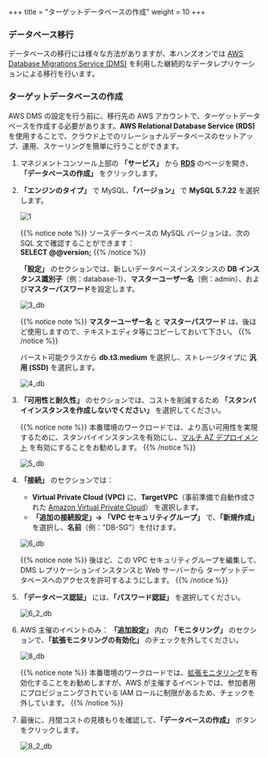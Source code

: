 +++
title = "ターゲットデータベースの作成"
weight = 10
+++

### データベース移行

データベースの移行には様々な方法がありますが、本ハンズオンでは <a href="https://aws.amazon.com/dms/" target="_blank">AWS Database Migrations Service (DMS)</a> を利用した継続的なデータレプリケーションによる移行を行います。

### ターゲットデータベースの作成

AWS DMS の設定を行う前に、移行先の AWS アカウントで、ターゲットデータベースを作成する必要があります。**AWS Relational Database Service (RDS)** を使用することで、クラウド上でのリレーショナルデータベースのセットアップ、運用、スケーリングを簡単に行うことができます。

1. マネジメントコンソール上部の **「サービス」** から **<a href="https://console.aws.amazon.com/rds/home?region=us-west-2" target="_blank">RDS</a>** のページを開き、**「データベースの作成」** をクリックします。

2. **「エンジンのタイプ」** で MySQL、**「バージョン」** で **MySQL 5.7.22** を選択します。

    ![1](/db-mig/1.ja.png)


    {{% notice note %}}
ソースデータベースの MySQL バージョンは、次の SQL 文で確認することができます：  
**SELECT @@version;**
{{% /notice %}}

    **「設定」** のセクションでは、新しいデータベースインスタンスの **DB インスタンス識別子**（例：database-1）、**マスターユーザー名**（例：admin）、および**マスターパスワード**を設定します。

   ![3_db](/db-mig/3_db.ja.png)

   {{% notice note %}}
**マスターユーザー名** と **マスターパスワード** は、後ほど使用しますので、テキストエディタ等にコピーしておいて下さい。
{{% /notice %}}

   バースト可能クラスから **db.t3.medium** を選択し、ストレージタイプに **汎用 (SSD)** を選択します。

   ![4_db](/db-mig/4_db.ja.png)

3. **「可用性と耐久性」** のセクションでは、コストを削減するため **「スタンバイインスタンスを作成しないでください」** を選択してください。

    {{% notice note %}}
本番環境のワークロードでは、より高い可用性を実現するために、スタンバイインスタンスを有効にし、<a href="https://docs.aws.amazon.com/AmazonRDS/latest/UserGuide/Concepts.MultiAZ.html" target="_blank">マルチ AZ デプロイメント</a>  を有効にすることをお勧めします。
{{% /notice %}}  

    ![5_db](/db-mig/5_db.ja.png)

4. **「接続」** のセクションでは：

    * **Virtual Private Cloud (VPC)** に、**TargetVPC**（事前準備で自動作成された <a href="https://aws.amazon.com/vpc/" target="_blank">Amazon Virtual Private Cloud</a>） を選択します。
    * **「追加の接続設定」→ 「VPC セキュリティグループ」** で、**「新規作成」** を選択し、**名前**（例："DB-SG"）を付けます。

    ![6_db](/db-mig/6_db.ja.png)


    {{% notice note %}}
後ほど、この VPC セキュリティグループを編集して、DMS レプリケーションインスタンスと Web サーバーから ターゲットデータベースへのアクセスを許可するようにします。
{{% /notice %}}

5. **「データベース認証」** には、**「パスワード認証」** を選択してください。

    ![6_2_db](/db-mig/6_2_db.ja.png)

6. AWS 主催のイベントのみ： **「追加設定」** 内の **「モニタリング」** のセクションで、**「拡張モニタリングの有効化」** のチェックを外してください。

    ![8_db](/db-mig/8_db.ja.png)

    {{% notice note %}}
本番環境のワークロードでは、<a href="https://docs.aws.amazon.com/AmazonRDS/latest/UserGuide/USER_Monitoring.OS.html" target="_blank">拡張モニタリング</a>を有効化することをお勧めしますが、AWS が主催するイベントでは、参加者用にプロビジョニングされている IAM ロールに制限があるため、チェックを外しています。
{{% /notice %}}

7. 最後に、月間コストの見積もりを確認して、**「データベースの作成」** ボタンをクリックします。

   ![8_2_db](/db-mig/8_2_db.ja.png)
